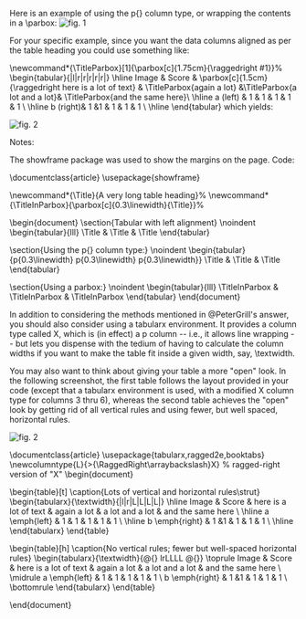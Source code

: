 Here is an example of using the p{} column type, or wrapping the contents in a \parbox:
![fig. 1](https://i.stack.imgur.com/4i1In.png)

For your specific example, since you want the data columns aligned as per the table heading you could use something like:

\newcommand*{\TitleParbox}[1]{\parbox[c]{1.75cm}{\raggedright #1}}%
\begin{tabular}{|l|r|r|r|r|r|}
    \hline
    Image & Score  & \parbox[c]{1.5cm}{\raggedright here is a lot of text} & \TitleParbox{again a lot} &\TitleParbox{a lot and a lot}& \TitleParbox{and the same here}\\ \hline
    a \(left\) & 1 & 1 & 1 & 1 & 1  \\ \hline
    b \(right\)&  1 &1 & 1 & 1 & 1  \\  \hline
\end{tabular}
which yields:

![fig. 2](https://i.stack.imgur.com/Bd2MG.png)


Notes:

The showframe package was used to show the margins on the page.
Code:

\documentclass{article}
\usepackage{showframe}

\newcommand*{\Title}{A very long table heading}%
\newcommand*{\TitleInParbox}{\parbox[c]{0.3\linewidth}{\Title}}%

\begin{document}
\section{Tabular with left alignment}
\noindent
\begin{tabular}{lll}
\Title & \Title & \Title
\end{tabular}

\section{Using the p\{\} column type:}
\noindent
\begin{tabular}{p{0.3\linewidth} p{0.3\linewidth} p{0.3\linewidth}}
\Title & \Title & \Title
\end{tabular}

\section{Using a parbox:}
\noindent
\begin{tabular}{lll}
\TitleInParbox & \TitleInParbox & \TitleInParbox
\end{tabular}
\end{document}


In addition to considering the methods mentioned in @PeterGrill's answer, you should also consider using a tabularx environment. It provides a column type called X, which is (in effect) a p column -- i.e., it allows line wrapping -- but lets you dispense with the tedium of having to calculate the column widths if you want to make the table fit inside a given width, say, \textwidth.

You may also want to think about giving your table a more "open" look. In the following screenshot, the first table follows the layout provided in your code (except that a tabularx environment is used, with a modified X column type for columns 3 thru 6), whereas the second table achieves the "open" look by getting rid of all vertical rules and using fewer, but well spaced, horizontal rules.

![fig. 2](https://i.stack.imgur.com/RgyPZ.png)

\documentclass{article}
\usepackage{tabularx,ragged2e,booktabs}
\newcolumntype{L}{>{\RaggedRight\arraybackslash}X} % ragged-right version of "X"
\begin{document}

\begin{table}[t]
\caption{Lots of vertical and horizontal rules\strut}
\begin{tabularx}{\textwidth}{|l|r|L|L|L|L|}
\hline
Image & Score  & here is a lot of text & again a lot & a lot and a lot & and the same here \\ \hline
a \emph{left}  & 1 & 1 & 1 & 1 & 1  \\ \hline
b \emph{right} &  1 &1 & 1 & 1 & 1  \\ \hline
\end{tabularx}
\end{table}

\begin{table}[h]
\caption{No vertical rules; fewer but well-spaced horizontal rules}
\begin{tabularx}{\textwidth}{@{} lrLLLL @{}}
\toprule
Image & Score  & here is a lot of text & again a lot & a lot and a lot & and the same here \\ \midrule
a \emph{left}  & 1 & 1 & 1 & 1 & 1  \\
b \emph{right} &  1 &1 & 1 & 1 & 1  \\ \bottomrule
\end{tabularx}
\end{table}

\end{document}
